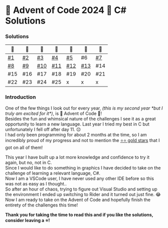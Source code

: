 # 🎄 Advent of Code 2024 🎄 C# Solutions
### Solutions
| 🎄                                                                   | 🎄                                                                   | 🎄                                                                     | 🎄                                                                     | 🎄                                                                     | 🎄                                                                     | 🎄                                                                   |
|----------------------------------------------------------------------|----------------------------------------------------------------------|------------------------------------------------------------------------|------------------------------------------------------------------------|------------------------------------------------------------------------|------------------------------------------------------------------------|----------------------------------------------------------------------|
| [#1](https://github.com/lyaneii/AoC2024/blob/master/day1/Program.cs) | [#2](https://github.com/lyaneii/AoC2024/blob/master/day2/Program.cs) | [#3](https://github.com/lyaneii/AoC2024/blob/master/day3/Program.cs)   | [#4](https://github.com/lyaneii/AoC2024/blob/master/day4/Program.cs)   | [#5](https://github.com/lyaneii/AoC2024/blob/master/day5/Program.cs)   | #6                                                                     | [#7](https://github.com/lyaneii/AoC2024/blob/master/day7/Program.cs) |
| [#8](https://github.com/lyaneii/AoC2024/blob/master/day8/Program.cs) | [#9](https://github.com/lyaneii/AoC2024/blob/master/day9/Program.cs) | [#10](https://github.com/lyaneii/AoC2024/blob/master/day10/Program.cs) | [#11](https://github.com/lyaneii/AoC2024/blob/master/day11/Program.cs) | [#12](https://github.com/lyaneii/AoC2024/blob/master/day12/Program.cs) | [#13](https://github.com/lyaneii/AoC2024/blob/master/day13/Program.cs) | #14                                                                  |
| #15                                                                  | #16                                                                  | #17                                                                    | #18                                                                    | #19                                                                    | #20                                                                    | #21                                                                  |
| #22                                                                  | #23                                                                  | #24                                                                    | #25                                                                    | x                                                                      | x                                                                      | x                                                                    |

### Introduction
One of the few things I look out for every year, _(this is my second year \*but I truly am excited for it\*)_, is 🎄 Advent of Code 🎄!\
Besides the fun and whimsical nature of the challenges I see it as a great opportunity to learn a new language.
Last year I tried my best in C but unfortunately I fell off after day 11. 😔\
I had only been programming for about 2 months at the time, so I am incredibly proud of my progress and not to mention the [⭐⭐ gold stars](https://cdn.discordapp.com/attachments/766670621869735958/1312889512791249006/image.png?ex=674e2324&is=674cd1a4&hm=2389554d4817a7d0d24c657f5455201a84cc467c2fc9b2b4e76b28ae26baba07&) that I got on all of them!

This year I have built up a lot more knowledge and confidence to try it again, but no, not in C.\
Since I would like to do something in graphics I have decided to take on the challenge of learning a relevant language, C#.\
Now I am a VSCode user, I have never used any other IDE before so this was not as easy as I thought..\
So after an hour of chaos, trying to figure out Visual Studio and setting up the environment I ended up switching to Rider and it turned out just fine. 😂\
Now I am ready to take on the Advent of Code and hopefully finish the entirety of the challenges this time!

**Thank you for taking the time to read this and if you like the solutions, consider leaving a ⭐!**
